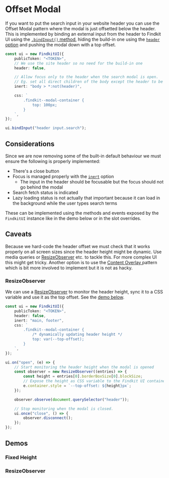 # Offset Modal

If you want to put the search input in your website header you can use the
Offset Modal pattern where the modal is just offsetted below the header. This is
implemented by binding an external input from the header to Findkit UI using the
[`.bindInput()` method](/ui/api/#bindInput), hiding the build-in one using the
[`header` option](/ui/api/#header) and pushing the modal down with
a top offset.

```ts
const ui = new FindkitUI({
	publicToken: "<TOKEN>",
	// We use the site header so no need for the build-in one
	header: false,

	// Allow focus only to the header when the search modal is open.
	// Eg. set all direct children of the body except the header to be inert
	inert: "body > *:not(header)",

	css: `
		.findkit--modal-container {
			top: 100px;
		}
	`,
});

ui.bindInput("header input.search");
```

## Considerations

Since we are now removing some of the built-in default behaviour we must ensure
the following is properly implemented:

- There's a close button
- Focus is managed properly with the [`inert`](/ui/api/#inert) option
  - The input in the header should be focusable but the focus should not go behind the modal
- Search fetch status is indicated
- Lazy loading status is not actually that important because it can load in the
  background while the user types search terms

These can be implemented using the methods and events exposed by the `FindkitUI`
instance like in the demo below or in the slot overrides.

## Caveats

Because we hard-code the header offset we must check that it works properly on
all screen sizes since the header height might be dynamic. Use media queries or
[ResizeObserver][resizeobserver] etc. to tackle this.
For more complex UI this might get tricky. Another option is to use the [Content
Overlay ](content-overlay) pattern which is bit more involved to implement but
it is not as hacky.

### ResizeObserver

We can use a [ResizeObserver][resizeobserver] to monitor the header height,
sync it to a CSS variable and use it as the top offset. See the [demo
below](#resizeobserver-demo).

```ts
const ui = new FindkitUI({
	publicToken: "<TOKEN>",
	header: false,
	inert: "main, footer",
	css: `
		.findkit--modal-container {
			/* dynamically updating header height */
			top: var(--top-offset);
		}
	`,
});

ui.on("open", (e) => {
	// Start monitoring the header height when the modal is opened
	const observer = new ResizeObserver((entries) => {
		const height = entries[0].borderBoxSize[0].blockSize;
		// Expose the height as CSS variable to the Findkit UI container
		e.container.style = `--top-offset: ${height}px`;
	});

	observer.observe(document.querySelector("header"));

	// Stop monitoring when the modal is closed.
	ui.once("close", () => {
		observer.disconnect();
	});
});
```

## Demos

### Fixed Height

<Codesandbox example="static/modal-offset" />

### ResizeObserver

<Codesandbox example="static/offset-modal-resize-observer" />

[resizeobserver]: https://developer.mozilla.org/en-US/docs/Web/API/ResizeObserver
